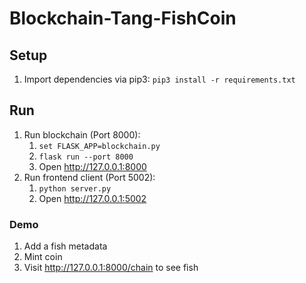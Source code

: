 # Blockchain-Tang-FishCoin

## Setup

1. Import dependencies via pip3: `pip3 install -r requirements.txt`

## Run

1. Run blockchain (Port 8000):
    1. `set FLASK_APP=blockchain.py`
    1. `flask run --port 8000`
    1. Open http://127.0.0.1:8000
1. Run frontend client (Port 5002):
    1. `python server.py`
    1. Open http://127.0.0.1:5002

### Demo

1. Add a fish metadata
1. Mint coin
1. Visit http://127.0.0.1:8000/chain to see fish


